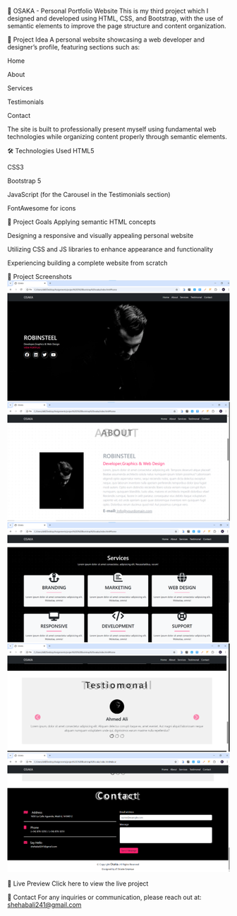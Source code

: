 🌸 OSAKA - Personal Portfolio Website
This is my third project which I designed and developed using HTML, CSS, and Bootstrap, with the use of semantic elements to improve the page structure and content organization.

📌 Project Idea
A personal website showcasing a web developer and designer’s profile, featuring sections such as:

Home

About

Services

Testimonials

Contact

The site is built to professionally present myself using fundamental web technologies while organizing content properly through semantic elements.

🛠️ Technologies Used
HTML5

CSS3

Bootstrap 5

JavaScript (for the Carousel in the Testimonials section)

FontAwesome for icons

🎯 Project Goals
Applying semantic HTML concepts

Designing a responsive and visually appealing personal website

Utilizing CSS and JS libraries to enhance appearance and functionality

Experiencing building a complete website from scratch

📸 Project Screenshots
![Preview](https://github.com/shehab-A-hassan/Osaka/blob/master/images/screenshot/Screenshot%202025-05-17%20152321.png)
![Preview](https://github.com/shehab-A-hassan/Osaka/blob/master/images/screenshot/Screenshot%202025-05-17%20152402.png)
![Preview](https://github.com/shehab-A-hassan/Osaka/blob/master/images/screenshot/Screenshot%202025-05-17%20152540.png)
![Preview](https://github.com/shehab-A-hassan/Osaka/blob/master/images/screenshot/Screenshot%202025-05-17%20152620.png)
![Preview](https://github.com/shehab-A-hassan/Osaka/blob/master/images/screenshot/Screenshot%202025-05-17%20152711.png)





🔗 Live Preview
Click here to view the live project

📧 Contact
For any inquiries or communication, please reach out at:
shehabali241@gmail.com
